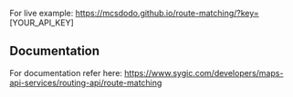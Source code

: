 For live example: https://mcsdodo.github.io/route-matching/?key= [YOUR_API_KEY]

## Documentation
For documentation refer here: https://www.sygic.com/developers/maps-api-services/routing-api/route-matching
